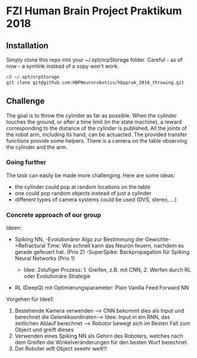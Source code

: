 # FZI Human Brain Project Praktikum 2018

## Installation

Simply clone this repo into your ~/.opt/nrpStorage folder.
Careful - as of now - a symlink instead of a copy won't work.

```bash
cd ~/.opt/nrpStorage
git clone git@github.com:HBPNeurorobotics/hbpprak_2018_throwing.git
```

## Challenge

The goal is to throw the cylinder as far as possible.
When the cylinder touches the ground, or after a time limit (in the state machine), a reward corresponding to the distance of the cylinder is published.
All the joints of the robot arm, including its hand, can be actuacted.
The provided transfer functions provide some helpers.
There is a camera on the table observing the cylinder and the arm.

### Going further

The task can easily be made more challenging.
Here are some ideas:
* the cylinder could pop at random locations on the table
* one could pop random objects instead of just a cylinder
* different types of camera systems could be used (DVS, stereo, ...)

### Concrete approach of our group

Ideen:

- Spiking NN, 
	-Evolutionärer Algo zur Bestimmung der Gewichte->Refractural Time: Wie schnell kann das Neuron feuern, nachdem es gerade gefeuert hat. (Prio 2)
	-SuperSpike: Backpropagation für Spiking Neural Networks (Prio 1)
	- Idee: 2stufiger Prozess: 1. Greifen, z.B. mit CNN, 2. Werfen durch RL oder Evolutionäre Strategie

- RL (DeepQ) mit Optimierungsparameter: Plain Vanilla Feed Forward NN 


Vorgehen für Idee1: 
1. Bestehende Kamera verwenden --> CNN bekommt dies als Input und berechnet die Gelenkkoordinaten--> Idee: Input in ein RNN, das zeitlichen Ablauf berechnet --> Robotor bewegt sich im Besten Fall zum Object und greift dieses
2. Verwenden eines Spiking NN als Gehirn des Roboters, welches nach dem Greifen die Winkelveränderungen für den besten Wurf berechnet.
3. Der Roboter wift Object seeehr weit!!!